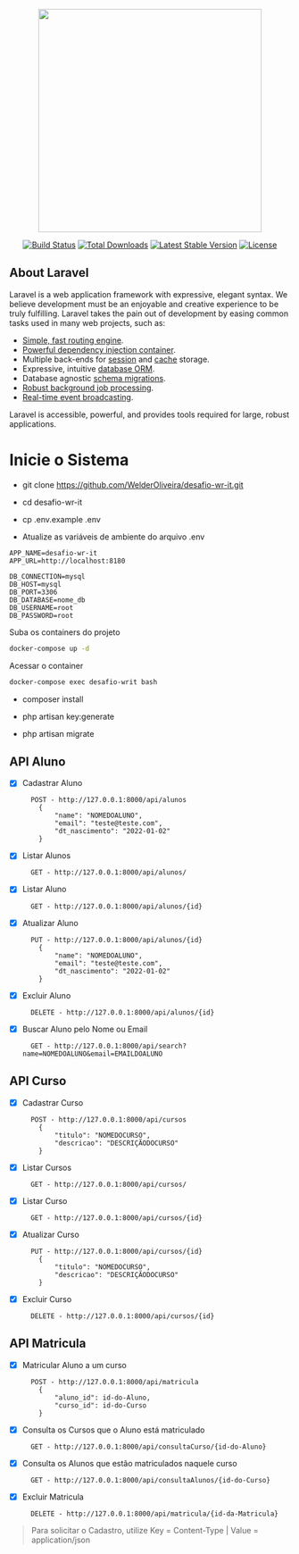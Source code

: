 <p align="center"><a href="https://laravel.com" target="_blank"><img src="https://raw.githubusercontent.com/laravel/art/master/logo-lockup/5%20SVG/2%20CMYK/1%20Full%20Color/laravel-logolockup-cmyk-red.svg" width="400"></a></p>

<p align="center">
<a href="https://travis-ci.org/laravel/framework"><img src="https://travis-ci.org/laravel/framework.svg" alt="Build Status"></a>
<a href="https://packagist.org/packages/laravel/framework"><img src="https://img.shields.io/packagist/dt/laravel/framework" alt="Total Downloads"></a>
<a href="https://packagist.org/packages/laravel/framework"><img src="https://img.shields.io/packagist/v/laravel/framework" alt="Latest Stable Version"></a>
<a href="https://packagist.org/packages/laravel/framework"><img src="https://img.shields.io/packagist/l/laravel/framework" alt="License"></a>
</p>

## About Laravel

Laravel is a web application framework with expressive, elegant syntax. We believe development must be an enjoyable and creative experience to be truly fulfilling. Laravel takes the pain out of development by easing common tasks used in many web projects, such as:

- [Simple, fast routing engine](https://laravel.com/docs/routing).
- [Powerful dependency injection container](https://laravel.com/docs/container).
- Multiple back-ends for [session](https://laravel.com/docs/session) and [cache](https://laravel.com/docs/cache) storage.
- Expressive, intuitive [database ORM](https://laravel.com/docs/eloquent).
- Database agnostic [schema migrations](https://laravel.com/docs/migrations).
- [Robust background job processing](https://laravel.com/docs/queues).
- [Real-time event broadcasting](https://laravel.com/docs/broadcasting).

Laravel is accessible, powerful, and provides tools required for large, robust applications.

# Inicie o Sistema

- git clone https://github.com/WelderOliveira/desafio-wr-it.git

* cd desafio-wr-it

* cp .env.example .env

* Atualize as variáveis de ambiente do arquivo .env
```dosini
APP_NAME=desafio-wr-it
APP_URL=http://localhost:8180

DB_CONNECTION=mysql
DB_HOST=mysql
DB_PORT=3306
DB_DATABASE=nome_db
DB_USERNAME=root
DB_PASSWORD=root
```

Suba os containers do projeto
```sh
docker-compose up -d
```

Acessar o container
```sh
docker-compose exec desafio-writ bash
```

* composer install

* php artisan key:generate

* php artisan migrate

## API Aluno
- [X] Cadastrar Aluno
  ```
    POST - http://127.0.0.1:8000/api/alunos
      {
          "name": "NOMEDOALUNO",
          "email": "teste@teste.com",
          "dt_nascimento": "2022-01-02"
      }

- [X] Listar Alunos
  ```
    GET - http://127.0.0.1:8000/api/alunos/

- [X] Listar Aluno
  ```
    GET - http://127.0.0.1:8000/api/alunos/{id}

- [X] Atualizar Aluno
  ```
    PUT - http://127.0.0.1:8000/api/alunos/{id}
      {
          "name": "NOMEDOALUNO",
          "email": "teste@teste.com",
          "dt_nascimento": "2022-01-02"
      }
  
- [X] Excluir Aluno
  ```
    DELETE - http://127.0.0.1:8000/api/alunos/{id}

- [X] Buscar Aluno pelo Nome ou Email
  ```
    GET - http://127.0.0.1:8000/api/search?name=NOMEDOALUNO&email=EMAILDOALUNO

## API Curso

- [X] Cadastrar Curso
  ```
    POST - http://127.0.0.1:8000/api/cursos
      {
          "titulo": "NOMEDOCURSO",
          "descricao": "DESCRIÇÃODOCURSO"
      }

- [X] Listar Cursos
  ```
    GET - http://127.0.0.1:8000/api/cursos/

- [X] Listar Curso
  ```
    GET - http://127.0.0.1:8000/api/cursos/{id}

- [X] Atualizar Curso
  ```
    PUT - http://127.0.0.1:8000/api/cursos/{id}
      {
          "titulo": "NOMEDOCURSO",
          "descricao": "DESCRIÇÃODOCURSO"
      }

- [X] Excluir Curso
  ```
    DELETE - http://127.0.0.1:8000/api/cursos/{id}

## API Matricula

- [X] Matricular Aluno a um curso
  ```
    POST - http://127.0.0.1:8000/api/matricula
      {
          "aluno_id": id-do-Aluno,
          "curso_id": id-do-Curso
      }
  
- [X] Consulta os Cursos que o Aluno está matriculado
  ```
    GET - http://127.0.0.1:8000/api/consultaCurso/{id-do-Aluno}

- [X] Consulta os Alunos que estão matriculados naquele curso
  ```
    GET - http://127.0.0.1:8000/api/consultaAlunos/{id-do-Curso}

- [X] Excluir Matricula
  ```
    DELETE - http://127.0.0.1:8000/api/matricula/{id-da-Matricula}

>Para solicitar o Cadastro, utilize Key = Content-Type | Value = application/json
